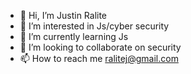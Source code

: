 - 👋 Hi, I’m Justin Ralite
- 👀 I’m interested in Js/cyber security
- 🌱 I’m currently learning Js
- 💞️ I’m looking to collaborate on security
- 📫 How to reach me ralitej@gmail.com

<!---
Kliklou34/Kliklou34 is a ✨ special ✨ repository because its `README.md` (this file) appears on your GitHub profile.
You can click the Preview link to take a look at your changes.
--->
